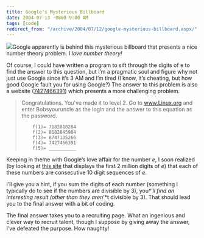 ```yaml
---
title: Google's Mysterious Billboard
date: 2004-07-13 -0800 9:00 AM
tags: [code]
redirect_from: "/archive/2004/07/12/google-mysterious-billboard.aspx/"
---
```


![](/images/googlebillboard.jpg)Google apparently is behind this
mysterious billboard that presents a nice number theory problem. *I love
number theory!*

Of course, I could have written a program to sift through the digits of
e to find the answer to this question, but I’m a pragmatic soul and
figure why not just use Google since it’s 3 AM and I’m tired (I know,
it’s cheating, but how good Google fault you for using Google?) The
answer to this problem is also a website
([7427466391](http://www.7427466391.com/ "digits")) which presents a
more challenging problem.

> Congratulations. You've made it to level 2. Go to www.Linux.org and
> enter Bobsyouruncle as the login and the answer to this equation as
> the password.
>
>         f(1)= 7182818284
>         f(2)= 8182845904
>         f(3)= 8747135266
>         f(4)= 7427466391
>         f(5)= __________

Keeping in theme with Google’s love affair for the number *e*, I soon
realized (by looking at [this
site](http://antwrp.gsfc.nasa.gov/htmltest/gifcity/e.2mil "Digits of e")
that displays the first 2 million digits of *e*) that each of these
numbers are consecutive 10 digit sequences of *e*.

I’ll give you a hint, if you sum the digits of each number (something I
typically do to see if the numbers are divisible by 3), you*’*ll find an
interesting result (other than they aren*’*t divisible by 3). That
should lead you to the final answer with a bit of coding.

The final answer takes you to a recruiting page. What an ingenious and
clever way to recruit talent, though I suppose by giving away the
answer, I’ve defeated the purpose. How naughty!

